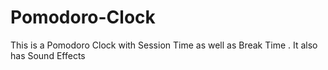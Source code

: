 # Pomodoro-Clock
This is a Pomodoro Clock with Session Time as well as Break Time . It also has Sound Effects
